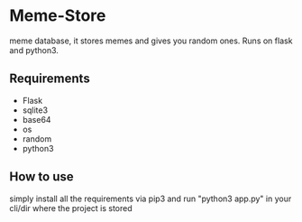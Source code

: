 # Meme-Store
meme database, it stores memes and gives you random ones. Runs on flask and python3.

## Requirements
- Flask
- sqlite3
- base64
- os
- random
- python3
## How to use

simply install all the requirements via pip3 and run "python3 app.py" in your cli/dir where the project is stored
